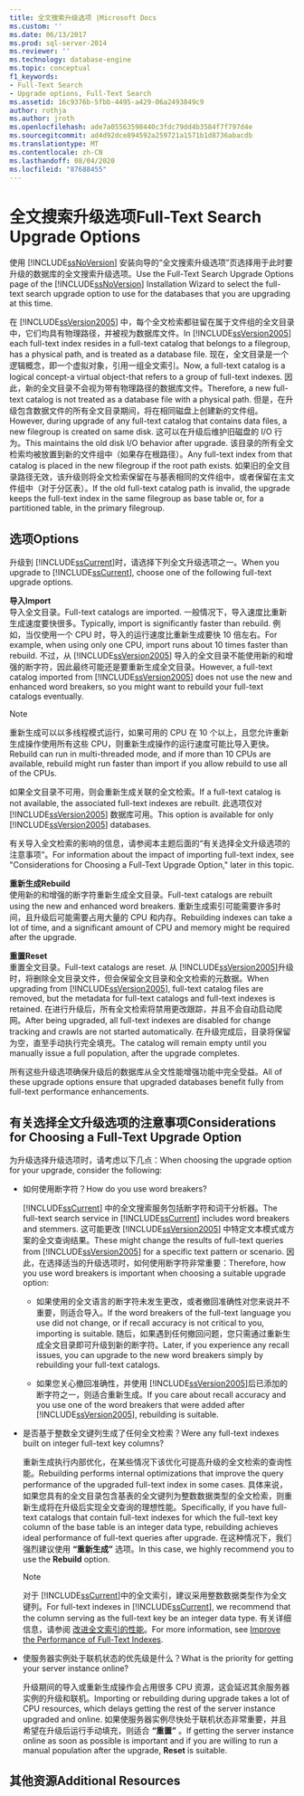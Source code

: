 ```yaml
---
title: 全文搜索升级选项 |Microsoft Docs
ms.custom: ''
ms.date: 06/13/2017
ms.prod: sql-server-2014
ms.reviewer: ''
ms.technology: database-engine
ms.topic: conceptual
f1_keywords:
- Full-Text Search
- Upgrade options, Full-Text Search
ms.assetid: 16c9376b-5fbb-4495-a429-06a2493849c9
author: rothja
ms.author: jroth
ms.openlocfilehash: ade7a05563598440c3fdc79dd4b3584f7f797d4e
ms.sourcegitcommit: ad4d92dce894592a259721a1571b1d8736abacdb
ms.translationtype: MT
ms.contentlocale: zh-CN
ms.lasthandoff: 08/04/2020
ms.locfileid: "87688455"
---
```

# <a name="full-text-search-upgrade-options"></a><span data-ttu-id="7678b-102">全文搜索升级选项</span><span class="sxs-lookup"><span data-stu-id="7678b-102">Full-Text Search Upgrade Options</span></span>
  <span data-ttu-id="7678b-103">使用 [!INCLUDE[ssNoVersion](../../includes/ssnoversion-md.md)] 安装向导的“全文搜索升级选项”页选择用于此时要升级的数据库的全文搜索升级选项。</span><span class="sxs-lookup"><span data-stu-id="7678b-103">Use the Full-Text Search Upgrade Options page of the [!INCLUDE[ssNoVersion](../../includes/ssnoversion-md.md)] Installation Wizard to select the full-text search upgrade option to use for the databases that you are upgrading at this time.</span></span>  
  
 <span data-ttu-id="7678b-104">在 [!INCLUDE[ssVersion2005](../../includes/ssversion2005-md.md)] 中，每个全文检索都驻留在属于文件组的全文目录中，它们均具有物理路径，并被视为数据库文件。</span><span class="sxs-lookup"><span data-stu-id="7678b-104">In [!INCLUDE[ssVersion2005](../../includes/ssversion2005-md.md)] each full-text index resides in a full-text catalog that belongs to a filegroup, has a physical path, and is treated as a database file.</span></span> <span data-ttu-id="7678b-105">现在，全文目录是一个逻辑概念，即一个虚拟对象，引用一组全文索引。</span><span class="sxs-lookup"><span data-stu-id="7678b-105">Now, a full-text catalog is a logical concept-a virtual object-that refers to a group of full-text indexes.</span></span> <span data-ttu-id="7678b-106">因此，新的全文目录不会视为带有物理路径的数据库文件。</span><span class="sxs-lookup"><span data-stu-id="7678b-106">Therefore, a new full-text catalog is not treated as a database file with a physical path.</span></span> <span data-ttu-id="7678b-107">但是，在升级包含数据文件的所有全文目录期间，将在相同磁盘上创建新的文件组。</span><span class="sxs-lookup"><span data-stu-id="7678b-107">However, during upgrade of any full-text catalog that contains data files, a new filegroup is created on same disk.</span></span> <span data-ttu-id="7678b-108">这可以在升级后维护旧磁盘的 I/O 行为。</span><span class="sxs-lookup"><span data-stu-id="7678b-108">This maintains the old disk I/O behavior after upgrade.</span></span> <span data-ttu-id="7678b-109">该目录的所有全文检索均被放置到新的文件组中（如果存在根路径）。</span><span class="sxs-lookup"><span data-stu-id="7678b-109">Any full-text index from that catalog is placed in the new filegroup if the root path exists.</span></span> <span data-ttu-id="7678b-110">如果旧的全文目录路径无效，该升级则将全文检索保留在与基表相同的文件组中，或者保留在主文件组中（对于分区表）。</span><span class="sxs-lookup"><span data-stu-id="7678b-110">If the old full-text catalog path is invalid, the upgrade keeps the full-text index in the same filegroup as base table or, for a partitioned table, in the primary filegroup.</span></span>  
  
## <a name="options"></a><span data-ttu-id="7678b-111">选项</span><span class="sxs-lookup"><span data-stu-id="7678b-111">Options</span></span>  
 <span data-ttu-id="7678b-112">升级到 [!INCLUDE[ssCurrent](../../includes/sscurrent-md.md)]时，请选择下列全文升级选项之一。</span><span class="sxs-lookup"><span data-stu-id="7678b-112">When you upgrade to [!INCLUDE[ssCurrent](../../includes/sscurrent-md.md)], choose one of the following full-text upgrade options.</span></span>  
  
 <span data-ttu-id="7678b-113">**导入**</span><span class="sxs-lookup"><span data-stu-id="7678b-113">**Import**</span></span>  
 <span data-ttu-id="7678b-114">导入全文目录。</span><span class="sxs-lookup"><span data-stu-id="7678b-114">Full-text catalogs are imported.</span></span> <span data-ttu-id="7678b-115">一般情况下，导入速度比重新生成速度要快很多。</span><span class="sxs-lookup"><span data-stu-id="7678b-115">Typically, import is significantly faster than rebuild.</span></span> <span data-ttu-id="7678b-116">例如，当仅使用一个 CPU 时，导入的运行速度比重新生成要快 10 倍左右。</span><span class="sxs-lookup"><span data-stu-id="7678b-116">For example, when using only one CPU, import runs about 10 times faster than rebuild.</span></span> <span data-ttu-id="7678b-117">不过，从 [!INCLUDE[ssVersion2005](../../includes/ssversion2005-md.md)] 导入的全文目录不能使用新的和增强的断字符，因此最终可能还是要重新生成全文目录。</span><span class="sxs-lookup"><span data-stu-id="7678b-117">However, a full-text catalog imported from [!INCLUDE[ssVersion2005](../../includes/ssversion2005-md.md)] does not use the new and enhanced word breakers, so you might want to rebuild your full-text catalogs eventually.</span></span>  
  
> [!NOTE]  
>  <span data-ttu-id="7678b-118">重新生成可以以多线程模式运行，如果可用的 CPU 在 10 个以上，且您允许重新生成操作使用所有这些 CPU，则重新生成操作的运行速度可能比导入更快。</span><span class="sxs-lookup"><span data-stu-id="7678b-118">Rebuild can run in multi-threaded mode, and if more than 10 CPUs are available, rebuild might run faster than import if you allow rebuild to use all of the CPUs.</span></span>  
  
 <span data-ttu-id="7678b-119">如果全文目录不可用，则会重新生成关联的全文检索。</span><span class="sxs-lookup"><span data-stu-id="7678b-119">If a full-text catalog is not available, the associated full-text indexes are rebuilt.</span></span> <span data-ttu-id="7678b-120">此选项仅对 [!INCLUDE[ssVersion2005](../../includes/ssversion2005-md.md)] 数据库可用。</span><span class="sxs-lookup"><span data-stu-id="7678b-120">This option is available for only [!INCLUDE[ssVersion2005](../../includes/ssversion2005-md.md)] databases.</span></span>  
  
 <span data-ttu-id="7678b-121">有关导入全文检索的影响的信息，请参阅本主题后面的“有关选择全文升级选项的注意事项”。</span><span class="sxs-lookup"><span data-stu-id="7678b-121">For information about the impact of importing full-text index, see "Considerations for Choosing a Full-Text Upgrade Option," later in this topic.</span></span>  
  
 <span data-ttu-id="7678b-122">**重新生成**</span><span class="sxs-lookup"><span data-stu-id="7678b-122">**Rebuild**</span></span>  
 <span data-ttu-id="7678b-123">使用新的和增强的断字符重新生成全文目录。</span><span class="sxs-lookup"><span data-stu-id="7678b-123">Full-text catalogs are rebuilt using the new and enhanced word breakers.</span></span> <span data-ttu-id="7678b-124">重新生成索引可能需要许多时间，且升级后可能需要占用大量的 CPU 和内存。</span><span class="sxs-lookup"><span data-stu-id="7678b-124">Rebuilding indexes can take a lot of time, and a significant amount of CPU and memory might be required after the upgrade.</span></span>  
  
 <span data-ttu-id="7678b-125">**重置**</span><span class="sxs-lookup"><span data-stu-id="7678b-125">**Reset**</span></span>  
 <span data-ttu-id="7678b-126">重置全文目录。</span><span class="sxs-lookup"><span data-stu-id="7678b-126">Full-text catalogs are reset.</span></span> <span data-ttu-id="7678b-127">从 [!INCLUDE[ssVersion2005](../../includes/ssversion2005-md.md)]升级时，将删除全文目录文件，但会保留全文目录和全文检索的元数据。</span><span class="sxs-lookup"><span data-stu-id="7678b-127">When upgrading from [!INCLUDE[ssVersion2005](../../includes/ssversion2005-md.md)], full-text catalog files are removed, but the metadata for full-text catalogs and full-text indexes is retained.</span></span> <span data-ttu-id="7678b-128">在进行升级后，所有全文检索将禁用更改跟踪，并且不会自动启动爬网。</span><span class="sxs-lookup"><span data-stu-id="7678b-128">After being upgraded, all full-text indexes are disabled for change tracking and crawls are not started automatically.</span></span> <span data-ttu-id="7678b-129">在升级完成后，目录将保留为空，直至手动执行完全填充。</span><span class="sxs-lookup"><span data-stu-id="7678b-129">The catalog will remain empty until you manually issue a full population, after the upgrade completes.</span></span>  
  
 <span data-ttu-id="7678b-130">所有这些升级选项确保升级后的数据库从全文性能增强功能中完全受益。</span><span class="sxs-lookup"><span data-stu-id="7678b-130">All of these upgrade options ensure that upgraded databases benefit fully from full-text performance enhancements.</span></span>  
  
## <a name="considerations-for-choosing-a-full-text-upgrade-option"></a><span data-ttu-id="7678b-131">有关选择全文升级选项的注意事项</span><span class="sxs-lookup"><span data-stu-id="7678b-131">Considerations for Choosing a Full-Text Upgrade Option</span></span>  
 <span data-ttu-id="7678b-132">为升级选择升级选项时，请考虑以下几点：</span><span class="sxs-lookup"><span data-stu-id="7678b-132">When choosing the upgrade option for your upgrade, consider the following:</span></span>  
  
-   <span data-ttu-id="7678b-133">如何使用断字符？</span><span class="sxs-lookup"><span data-stu-id="7678b-133">How do you use word breakers?</span></span>  
  
     <span data-ttu-id="7678b-134">[!INCLUDE[ssCurrent](../../includes/sscurrent-md.md)] 中的全文搜索服务包括断字符和词干分析器。</span><span class="sxs-lookup"><span data-stu-id="7678b-134">The full-text search service in [!INCLUDE[ssCurrent](../../includes/sscurrent-md.md)] includes word breakers and stemmers.</span></span> <span data-ttu-id="7678b-135">这可能更改 [!INCLUDE[ssVersion2005](../../includes/ssversion2005-md.md)] 中特定文本模式或方案的全文查询结果。</span><span class="sxs-lookup"><span data-stu-id="7678b-135">These might change the results of full-text queries from [!INCLUDE[ssVersion2005](../../includes/ssversion2005-md.md)] for a specific text pattern or scenario.</span></span> <span data-ttu-id="7678b-136">因此，在选择适当的升级选项时，如何使用断字符非常重要：</span><span class="sxs-lookup"><span data-stu-id="7678b-136">Therefore, how you use word breakers is important when choosing a suitable upgrade option:</span></span>  
  
    -   <span data-ttu-id="7678b-137">如果使用的全文语言的断字符未发生更改，或者撤回准确性对您来说并不重要，则适合导入。</span><span class="sxs-lookup"><span data-stu-id="7678b-137">If the word breakers of the full-text language you use did not change, or if recall accuracy is not critical to you, importing is suitable.</span></span> <span data-ttu-id="7678b-138">随后，如果遇到任何撤回问题，您只需通过重新生成全文目录即可升级到新的断字符。</span><span class="sxs-lookup"><span data-stu-id="7678b-138">Later, if you experience any recall issues, you can upgrade to the new word breakers simply by rebuilding your full-text catalogs.</span></span>  
  
    -   <span data-ttu-id="7678b-139">如果您关心撤回准确性，并使用 [!INCLUDE[ssVersion2005](../../includes/ssversion2005-md.md)]后已添加的断字符之一，则适合重新生成。</span><span class="sxs-lookup"><span data-stu-id="7678b-139">If you care about recall accuracy and you use one of the word breakers that were added after [!INCLUDE[ssVersion2005](../../includes/ssversion2005-md.md)], rebuilding is suitable.</span></span>  
  
-   <span data-ttu-id="7678b-140">是否基于整数全文键列生成了任何全文检索？</span><span class="sxs-lookup"><span data-stu-id="7678b-140">Were any full-text indexes built on integer full-text key columns?</span></span>  
  
     <span data-ttu-id="7678b-141">重新生成执行内部优化，在某些情况下该优化可提高升级的全文检索的查询性能。</span><span class="sxs-lookup"><span data-stu-id="7678b-141">Rebuilding performs internal optimizations that improve the query performance of the upgraded full-text index in some cases.</span></span> <span data-ttu-id="7678b-142">具体来说，如果您具有的全文目录包含基表的全文键列为整数数据类型的全文检索，则重新生成将在升级后实现全文查询的理想性能。</span><span class="sxs-lookup"><span data-stu-id="7678b-142">Specifically, if you have full-text catalogs that contain full-text indexes for which the full-text key column of the base table is an integer data type, rebuilding achieves ideal performance of full-text queries after upgrade.</span></span> <span data-ttu-id="7678b-143">在这种情况下，我们强烈建议使用 **“重新生成”** 选项。</span><span class="sxs-lookup"><span data-stu-id="7678b-143">In this case, we highly recommend you to use the **Rebuild** option.</span></span>  
  
    > [!NOTE]  
    >  <span data-ttu-id="7678b-144">对于 [!INCLUDE[ssCurrent](../../includes/sscurrent-md.md)]中的全文索引，建议采用整数数据类型作为全文键列。</span><span class="sxs-lookup"><span data-stu-id="7678b-144">For full-text indexes in [!INCLUDE[ssCurrent](../../includes/sscurrent-md.md)], we recommend that the column serving as the full-text key be an integer data type.</span></span> <span data-ttu-id="7678b-145">有关详细信息，请参阅 [改进全文索引的性能](../../relational-databases/indexes/indexes.md)。</span><span class="sxs-lookup"><span data-stu-id="7678b-145">For more information, see [Improve the Performance of Full-Text Indexes](../../relational-databases/indexes/indexes.md).</span></span>  
  
-   <span data-ttu-id="7678b-146">使服务器实例处于联机状态的优先级是什么？</span><span class="sxs-lookup"><span data-stu-id="7678b-146">What is the priority for getting your server instance online?</span></span>  
  
     <span data-ttu-id="7678b-147">升级期间的导入或重新生成操作会占用很多 CPU 资源，这会延迟其余服务器实例的升级和联机。</span><span class="sxs-lookup"><span data-stu-id="7678b-147">Importing or rebuilding during upgrade takes a lot of CPU resources, which delays getting the rest of the server instance upgraded and online.</span></span> <span data-ttu-id="7678b-148">如果使服务器实例尽快处于联机状态非常重要，并且希望在升级后运行手动填充，则适合 **“重置”** 。</span><span class="sxs-lookup"><span data-stu-id="7678b-148">If getting the server instance online as soon as possible is important and if you are willing to run a manual population after the upgrade, **Reset** is suitable.</span></span>  
  
## <a name="additional-resources"></a><span data-ttu-id="7678b-149">其他资源</span><span class="sxs-lookup"><span data-stu-id="7678b-149">Additional Resources</span></span>  
  
